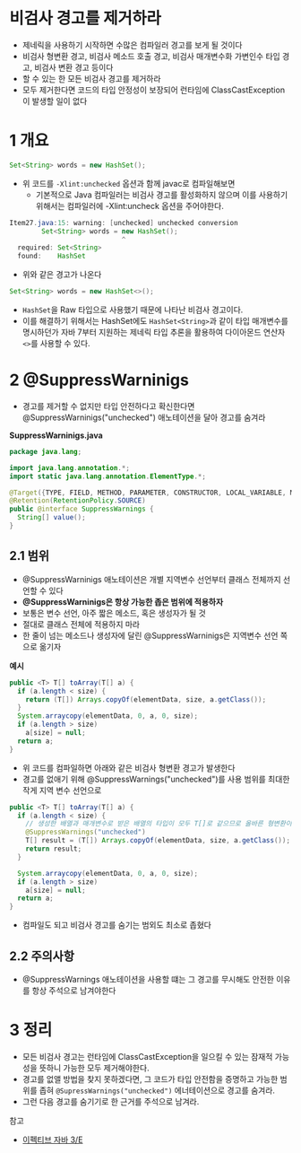 # 비검사 경고를 제거하라

* 제네릭을 사용하기 시작하면 수많은 컴파일러 경고를 보게 될 것이다
* 비검사 형변환 경고, 비검사 메소드 호출 경고, 비검사 매개변수화 가변인수 타입 경고, 비검사 변환 경고 등이다
* 할 수 있는 한 모든 비검사 경고를 제거하라
* 모두 제거한다면 코드의 타입 안정성이 보장되어 런타임에 ClassCastException이 발생할 일이 없다



# 1 개요

```java
Set<String> words = new HashSet();
```

* 위 코드를 `-Xlint:unchecked` 옵션과 함께 javac로 컴파일해보면
  * 기본적으로 Java 컴파일러는 비검사 경고를 활성화하지 않으며 이를 사용하기 위해서는 컴파일러에 -Xlint:uncheck 옵션을 주어야한다.

```java
Item27.java:15: warning: [unchecked] unchecked conversion
        Set<String> words = new HashSet();
                            ^
  required: Set<String>
  found:    HashSet
```

* 위와 같은 경고가 나온다

```java
Set<String> words = new HashSet<>();
```

* `HashSet`을 Raw 타입으로 사용했기 때문에 나타난 비검사 경고이다. 
* 이를 해결하기 위해서는 HashSet에도 `HashSet<String>`과 같이 타입 매개변수를 명시하던가 자바 7부터 지원하는 제네릭 타입 추론을 활용하여 다이아몬드 연산자 `<>`를 사용할 수 있다.



# 2 @SuppressWarninigs

* 경고를 제거할 수 없지만 타입 안전하다고 확신한다면 @SuppressWarninigs("unchecked") 애노테이션을 달아 경고를 숨겨라

**SuppressWarninigs.java**

```java
package java.lang;

import java.lang.annotation.*;
import static java.lang.annotation.ElementType.*;

@Target({TYPE, FIELD, METHOD, PARAMETER, CONSTRUCTOR, LOCAL_VARIABLE, MODULE})
@Retention(RetentionPolicy.SOURCE)
public @interface SuppressWarnings {
  String[] value();
}
```





## 2.1 범위

* @SuppressWarninigs 애노테이션은 개별 지역변수 선언부터 클래스 전체까지 선언할 수 있다
* **@SuppressWarninigs은 항상 가능한 좁은 범위에 적용하자**
* 보통은 변수 선언, 아주 짧은 메소드, 혹은 생성자가 될 것
* 절대로 클래스 전체에 적용하지 마라
* 한 줄이 넘는 메소드나 생성자에 달린 @SuppressWarninigs은 지역변수 선언 쪽으로 옮기자



**예시**

```java
public <T> T[] toArray(T[] a) {
  if (a.length < size) {
    return (T[]) Arrays.copyOf(elementData, size, a.getClass());
  }
  System.arraycopy(elementData, 0, a, 0, size);
  if (a.length > size)
    a[size] = null;
  return a;
}
```

* 위 코드를 컴파일하면 아래와 같은 비검사 형변환 경고가 발생한다
* 경고를 없애기 위해 @SuppressWarnings("unchecked")를 사용 범위를 최대한 작게 지역 변수 선언으로

```java
public <T> T[] toArray(T[] a) {
  if (a.length < size) {
    // 생성한 배열과 매개변수로 받은 배열의 타입이 모두 T[]로 같으므로 올바른 형변환이다.
    @SuppressWarnings("unchecked")
    T[] result = (T[]) Arrays.copyOf(elementData, size, a.getClass());
    return result;
  }

  System.arraycopy(elementData, 0, a, 0, size);
  if (a.length > size)
    a[size] = null;
  return a;
}
```

* 컴파일도 되고 비검사 경고를 숨기는 범외도 최소로 좁혔다



## 2.2 주의사항

* @SuppressWarnings 애노테이션을 사용할 떄는 그 경고를 무시해도 안전한 이유를 항상 주석으로 남겨야한다



# 3 정리

* 모든 비검사 경고는 런타임에 ClassCastException을 일으킬 수 있는 잠재적 가능성을 뜻하니 가능한 모두 제거해야한다. 
* 경고를 없앨 방법을 찾지 못하겠다면, 그 코드가 타입 안전함을 증명하고 가능한 범위를 좁혀 `@SupressWarnings("unchecked")` 에너테이션으로 경고를 숨겨라. 
* 그런 다음 경고를 숨기기로 한 근거를 주석으로 남겨라.



참고

* [이펙티브 자바 3/E](http://www.kyobobook.co.kr/product/detailViewKor.laf?mallGb=KOR&ejkGb=KOR&barcode=9788966262281)